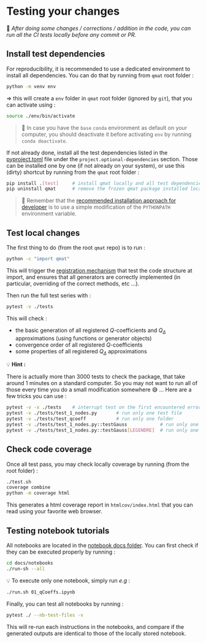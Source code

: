 # Testing your changes

📜 _After doing some changes / corrections / addition in the code, you can run all the CI tests locally before any commit or PR._

## Install test dependencies

For reproducibility, it is recommended to use a dedicated environment to install all dependencies.
You can do that by running from `qmat` root folder :

```bash
python -m venv env
```

$\Rightarrow$ this will create a `env` folder in `qmat` root folder (ignored by `git`),
that you can activate using :

```bash
source ./env/bin/activate
```

> 🔔 In case you have the `base` `conda` environment as default on your computer, 
> you should deactivate it before activating `env` by running `conda deactivate`.  

If not already done, install all the test dependencies listed in the [pyproject.toml](../../pyproject.toml) file
under the `project.optional-dependencies` section.
Those can be installed one by one (if not already on your system),
or use this (dirty) shortcut by running from the `qmat` root folder :

```bash
pip install .[test]     # install qmat locally and all test dependencies
pip uninstall qmat      # remove the frozen qmat package installed locally
```

> 📣 Remember that the [recommended installation approach for developer](../installation) is to use a simple modification of the `PYTHONPATH` environment variable.

## Test local changes

The first thing to do (from the root `qmat` repo) is to run : 

```bash
python -c "import qmat"
```

This will trigger the [registration mechanism](./structure) that test the code structure at import, 
and ensures that all generators are correctly implemented 
(in particular, overriding of the correct methods, etc ...).

Then run the full test series with :

```bash
pytest -v ./tests
```

This will check :

- the basic generation of all registered $Q$-coefficients and $Q_\Delta$ approximations (using functions or generator objects)
- convergence order of all registered $Q$-coefficients
- some properties of all registered $Q_\Delta$ approximations

💡 **Hint :**

There is actually more than 3000 tests to check the package, that take around 1 minutes on a standard computer. 
So you may not want to run all of those every time you do a small modification somewhere 😅 ...
Here are a few tricks you can use :

```bash
pytest -v -x ./tests    # interrupt test on the first encountered error
pytest -v ./tests/test_1_nodes.py       # run only one test file
pytest -v ./tests/test_qcoeff           # run only one folder
pytest -v ./tests/test_1_nodes.py::testGauss            # run only one test function
pytest -v ./tests/test_1_nodes.py::testGauss[LEGENDRE]  # run only one test function with one given configuration
```

## Check code coverage

Once all test pass, you may check locally coverage by running (from the root folder) :

```bash
./test.sh
coverage combine
python -m coverage html
```

This generates a html coverage report in `htmlcov/index.html` that you can read using your favorite web browser.

## Testing notebook tutorials

All notebooks are located in the [notebook docs folder](../notebooks). You can first check if they can be executed properly by running :

```bash
cd docs/notebooks
./run-sh --all
```

💡 To execute only one notebook, simply run _e.g_ :

```bash
./run.sh 01_qCoeffs.ipynb
```

Finally, you can test all notebooks by running :

```bash
pytest ./ --nb-test-files -v
```

This will re-run each instructions in the notebooks, and compare if the generated outputs are identical to those of the locally stored notebook.
